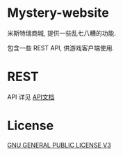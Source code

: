 # Mystery-website
米斯特瑞商城, 提供一些乱七八糟的功能.

包含一些 REST API, 供游戏客户端使用.

# REST
API 详见 [API文档](RESTfulAPI.md)

# License
[GNU GENERAL PUBLIC LICENSE V3](https://www.gnu.org/licenses/gpl-3.0.en.html)
